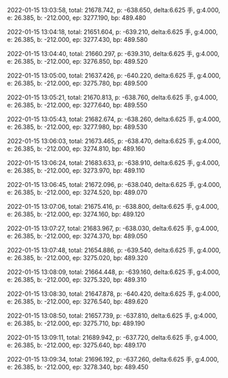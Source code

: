 2022-01-15 13:03:58, total: 21678.742, p: -638.650, delta:6.625 手, g:4.000, e: 26.385, b: -212.000, ep: 3277.190, bp: 489.480

2022-01-15 13:04:18, total: 21651.604, p: -639.210, delta:6.625 手, g:4.000, e: 26.385, b: -212.000, ep: 3277.430, bp: 489.580

2022-01-15 13:04:40, total: 21660.297, p: -639.310, delta:6.625 手, g:4.000, e: 26.385, b: -212.000, ep: 3276.850, bp: 489.520

2022-01-15 13:05:00, total: 21637.426, p: -640.220, delta:6.625 手, g:4.000, e: 26.385, b: -212.000, ep: 3275.780, bp: 489.500

2022-01-15 13:05:21, total: 21670.813, p: -638.760, delta:6.625 手, g:4.000, e: 26.385, b: -212.000, ep: 3277.640, bp: 489.550

2022-01-15 13:05:43, total: 21682.674, p: -638.260, delta:6.625 手, g:4.000, e: 26.385, b: -212.000, ep: 3277.980, bp: 489.530

2022-01-15 13:06:03, total: 21673.465, p: -638.470, delta:6.625 手, g:4.000, e: 26.385, b: -212.000, ep: 3274.810, bp: 489.160

2022-01-15 13:06:24, total: 21683.633, p: -638.910, delta:6.625 手, g:4.000, e: 26.385, b: -212.000, ep: 3273.970, bp: 489.110

2022-01-15 13:06:45, total: 21672.096, p: -638.040, delta:6.625 手, g:4.000, e: 26.385, b: -212.000, ep: 3274.520, bp: 489.070

2022-01-15 13:07:06, total: 21675.416, p: -638.800, delta:6.625 手, g:4.000, e: 26.385, b: -212.000, ep: 3274.160, bp: 489.120

2022-01-15 13:07:27, total: 21683.967, p: -638.030, delta:6.625 手, g:4.000, e: 26.385, b: -212.000, ep: 3274.370, bp: 489.050

2022-01-15 13:07:48, total: 21654.886, p: -639.540, delta:6.625 手, g:4.000, e: 26.385, b: -212.000, ep: 3275.020, bp: 489.320

2022-01-15 13:08:09, total: 21664.448, p: -639.160, delta:6.625 手, g:4.000, e: 26.385, b: -212.000, ep: 3275.320, bp: 489.310

2022-01-15 13:08:30, total: 21647.878, p: -640.420, delta:6.625 手, g:4.000, e: 26.385, b: -212.000, ep: 3276.540, bp: 489.620

2022-01-15 13:08:50, total: 21657.739, p: -637.810, delta:6.625 手, g:4.000, e: 26.385, b: -212.000, ep: 3275.710, bp: 489.190

2022-01-15 13:09:11, total: 21689.942, p: -637.720, delta:6.625 手, g:4.000, e: 26.385, b: -212.000, ep: 3275.640, bp: 489.170

2022-01-15 13:09:34, total: 21696.192, p: -637.260, delta:6.625 手, g:4.000, e: 26.385, b: -212.000, ep: 3278.340, bp: 489.450